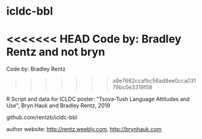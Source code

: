 # icldc-bbl

<<<<<<< HEAD
Code by: Bradley Rentz and not bryn
=======
Code by: Bradley Rentz
>>>>>>> a8e7662ccafbc56ad8ee0cca03179bc0e3319f58

R Script and data for ICLDC  poster: "Tsova-Tush Language Attitudes and Use", Bryn Hauk and Bradley Rentz, 2019

github.com/rentzb/icldc-bbl

author website: http://rentz.weebly.com, http://brynhauk.com
